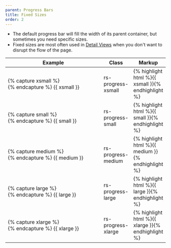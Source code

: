 ```yaml
---
parent: Progress Bars
title: Fixed Sizes
order: 2
---
```

<ul>
<li>The default progress bar will fill the width of its parent container, but sometimes you need specific sizes.</li>
<li>Fixed sizes are most often used in <a href="/ux-patterns/#detail-view">Detail Views</a> when you don't want to disrupt the flow of the page.</li>
</ul>
<table class="rs-list-table">
  <thead>
    <tr>
      <th>Example</th>
      <th>Class</th>
      <th>Markup</th>
    </tr>
  </thead>
  <tbody>
    <tr>
      <td style="width: 20em;">
{% capture xsmall %}
<div class="rs-progress rs-progress-xsmall">
  <div class="rs-progress-inner">
    <div class="rs-segment" style="width: 25%">
      <div class="rs-bar rs-status-info"></div>
    </div>
  </div>
</div>
{% endcapture %}
{{ xsmall }}
      </td>
      <td>rs-progress-xsmall</td>
      <td>
<div class="collapsible-highlight">{% highlight html %}{{ xsmall }}{% endhighlight %}</div>
      </td>
    </tr>
    <tr>
      <td>
{% capture small %}
<div class="rs-progress rs-progress-small">
  <div class="rs-progress-inner">
    <div class="rs-segment" style="width: 25%">
      <div class="rs-bar rs-status-info"></div>
    </div>
  </div>
</div>
{% endcapture %}
{{ small }}
      </td>
      <td>rs-progress-small</td>
      <td>
<div class="collapsible-highlight">{% highlight html %}{{ small }}{% endhighlight %}</div>
      </td>
    </tr>
    <tr>
      <td>
{% capture medium %}
<div class="rs-progress rs-progress-medium">
  <div class="rs-progress-inner">
    <div class="rs-segment" style="width: 25%">
      <div class="rs-bar rs-status-info"></div>
    </div>
  </div>
</div>
{% endcapture %}
{{ medium }}
      </td>
      <td>rs-progress-medium</td>
      <td>
<div class="collapsible-highlight">{% highlight html %}{{ medium }}{% endhighlight %}</div>
      </td>
    </tr>
    <tr>
      <td>
{% capture large %}
<div class="rs-progress rs-progress-large">
  <div class="rs-progress-inner">
    <div class="rs-segment" style="width: 25%">
      <div class="rs-bar rs-status-info"></div>
    </div>
  </div>
</div>
{% endcapture %}
{{ large }}
      </td>
      <td>rs-progress-large</td>
      <td>
<div class="collapsible-highlight">{% highlight html %}{{ large }}{% endhighlight %}</div>
      </td>
    </tr>
    <tr>
      <td>
{% capture xlarge %}
<div class="rs-progress rs-progress-xlarge">
  <div class="rs-progress-inner">
    <div class="rs-segment" style="width: 25%">
      <div class="rs-bar rs-status-info"></div>
    </div>
  </div>
</div>
{% endcapture %}
{{ xlarge }}
      </td>
      <td>rs-progress-xlarge</td>
      <td>
<div class="collapsible-highlight">{% highlight html %}{{ xlarge }}{% endhighlight %}</div>
      </td>
    </tr>
  </tbody>
</table>


